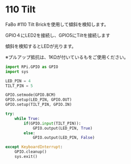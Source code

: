 # 110 Tilt

FaBo #110 Tilt Brickを使用して傾斜を検知します。

GPIO４にLED2を接続し、GPIO5にTiltを接続します

傾斜を検知するとLEDが光ります。

※プルアップ抵抗は、1KΩが付いているもをご使用ください。

```Python
import RPi.GPIO as GPIO
import sys

LED_PIN = 4
TILT_PIN = 5

GPIO.setmode(GPIO.BCM)
GPIO.setup(LED_PIN, GPIO.OUT)
GPIO.setup(TILT_PIN, GPIO.IN)

try:
    while True:
        if(GPIO.input(TILT_PIN)):
            GPIO.output(LED_PIN, True)
        else:
            GPIO.output(LED_PIN, False)

except KeyboardInterrupt:
    GPIO.cleanup()
    sys.exit()
```
